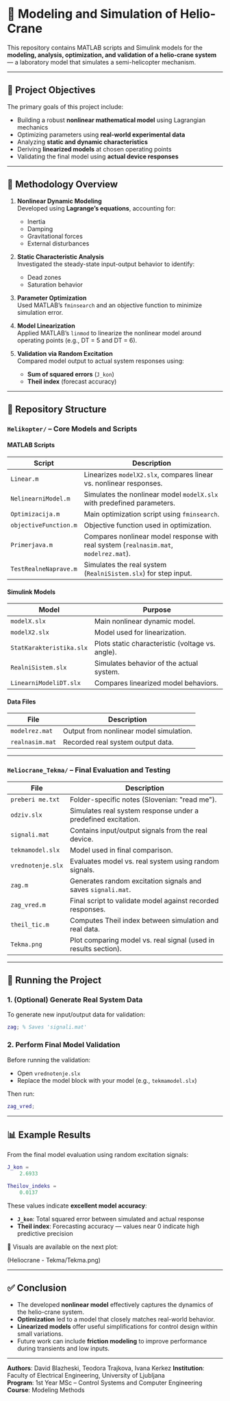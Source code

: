 # 🚁 Modeling and Simulation of Helio-Crane

This repository contains MATLAB scripts and Simulink models for the **modeling, analysis, optimization, and validation of a helio-crane system** — a laboratory model that simulates a semi-helicopter mechanism.

---

## 🎯 Project Objectives

The primary goals of this project include:

- Building a robust **nonlinear mathematical model** using Lagrangian mechanics
- Optimizing parameters using **real-world experimental data**
- Analyzing **static and dynamic characteristics**
- Deriving **linearized models** at chosen operating points
- Validating the final model using **actual device responses**

---

## 🧠 Methodology Overview

1. **Nonlinear Dynamic Modeling**  
   Developed using **Lagrange’s equations**, accounting for:
   - Inertia  
   - Damping  
   - Gravitational forces  
   - External disturbances  

2. **Static Characteristic Analysis**  
   Investigated the steady-state input-output behavior to identify:
   - Dead zones  
   - Saturation behavior  

3. **Parameter Optimization**  
   Used MATLAB’s `fminsearch` and an objective function to minimize simulation error.

4. **Model Linearization**  
   Applied MATLAB’s `linmod` to linearize the nonlinear model around operating points (e.g., DT = 5 and DT = 6).

5. **Validation via Random Excitation**  
   Compared model output to actual system responses using:
   - **Sum of squared errors** (`J_kon`)  
   - **Theil index** (forecast accuracy)

---

## 📁 Repository Structure

### `Helikopter/` – Core Models and Scripts

#### MATLAB Scripts

| Script | Description |
|--------|-------------|
| `Linear.m` | Linearizes `modelX2.slx`, compares linear vs. nonlinear responses. |
| `NelinearniModel.m` | Simulates the nonlinear model `modelX.slx` with predefined parameters. |
| `Optimizacija.m` | Main optimization script using `fminsearch`. |
| `objectiveFunction.m` | Objective function used in optimization. |
| `Primerjava.m` | Compares nonlinear model response with real system (`realnasim.mat`, `modelrez.mat`). |
| `TestRealneNaprave.m` | Simulates the real system (`RealniSistem.slx`) for step input. |

#### Simulink Models

| Model | Purpose |
|-------|---------|
| `modelX.slx` | Main nonlinear dynamic model. |
| `modelX2.slx` | Model used for linearization. |
| `StatKarakteristika.slx` | Plots static characteristic (voltage vs. angle). |
| `RealniSistem.slx` | Simulates behavior of the actual system. |
| `LinearniModeliDT.slx` | Compares linearized model behaviors. |

#### Data Files

| File | Description |
|------|-------------|
| `modelrez.mat` | Output from nonlinear model simulation. |
| `realnasim.mat` | Recorded real system output data. |

---

### `Heliocrane_Tekma/` – Final Evaluation and Testing

| File | Description |
|------|-------------|
| `preberi me.txt` | Folder-specific notes (Slovenian: "read me"). |
| `odziv.slx` | Simulates real system response under a predefined excitation. |
| `signali.mat` | Contains input/output signals from the real device. |
| `tekmamodel.slx` | Model used in final comparison. |
| `vrednotenje.slx` | Evaluates model vs. real system using random signals. |
| `zag.m` | Generates random excitation signals and saves `signali.mat`. |
| `zag_vred.m` | Final script to validate model against recorded responses. |
| `theil_tic.m` | Computes Theil index between simulation and real data. |
| `Tekma.png` | Plot comparing model vs. real signal (used in results section). |

---

## 🚀 Running the Project

### 1. (Optional) Generate Real System Data

To generate new input/output data for validation:

```matlab
zag; % Saves 'signali.mat'
````

### 2. Perform Final Model Validation

Before running the validation:

* Open `vrednotenje.slx`
* Replace the model block with your model (e.g., `tekmamodel.slx`)

Then run:

```matlab
zag_vred;
```

---

## 📊 Example Results

From the final model evaluation using random excitation signals:

```matlab
J_kon =
    2.6933

Theilov_indeks =
    0.0137
```

These values indicate **excellent model accuracy**:

* **`J_kon`**: Total squared error between simulated and actual response
* **Theil index**: Forecasting accuracy — values near 0 indicate high predictive precision

📌 Visuals are available on the next plot:

(Heliocrane - Tekma/Tekma.png)

---

## ✅ Conclusion

* The developed **nonlinear model** effectively captures the dynamics of the helio-crane system.
* **Optimization** led to a model that closely matches real-world behavior.
* **Linearized models** offer useful simplifications for control design within small variations.
* Future work can include **friction modeling** to improve performance during transients and low inputs.

---

**Authors**: David Blazheski, Teodora Trajkova, Ivana Kerkez
**Institution**: Faculty of Electrical Engineering, University of Ljubljana  
**Program**: 1st Year MSc – Control Systems and Computer Engineering
**Course**: Modeling Methods



